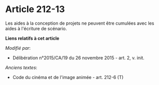 # Article 212-13

Les aides à la conception de projets ne peuvent être cumulées avec les aides à l'écriture de scénario.

**Liens relatifs à cet article**

_Modifié par_:

  - Délibération n°2015/CA/19 du 26 novembre 2015 - art. 2, v. init.

_Anciens textes_:

  - Code du cinéma et de l'image animée - art. 212-6 (T)
